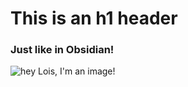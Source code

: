 # This is an h1 header

### Just like in Obsidian!

![hey Lois, I'm an image!](https://static.wikia.nocookie.net/padredefamilia/images/c/c2/Peter_Griffin.png/revision/latest?cb=20220920160419&path-prefix=es)
